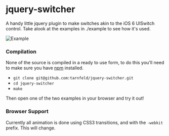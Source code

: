 jquery-switcher
=============

A handy little jquery plugin to make switches akin to the iOS 6 UISwitch
control. Take alook at the examples in ./example to see how it's used.

![Example](http://f.cl.ly/items/0p3y2n3P2C3l3C472B35/Screen%20Shot%202013-02-03%20at%2017.13.28.png)

### Compilation

None of the source is compiled in a ready to use form, to do this you'll need to
make sure you have [npm](https://npmjs.org) installed.

- `git clone git@github.com:tarnfeld/jquery-switcher.git`
- `cd jquery-switcher`
- `make`

Then open one of the two examples in your browser and try it out!

### Browser Support

Currently all animation is done using CSS3 transitions, and with the `-webkit` prefix. This
will change.
